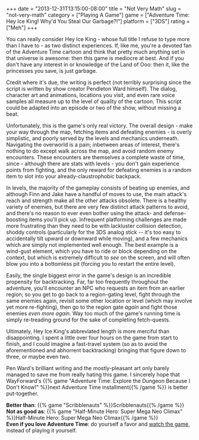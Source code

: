 +++
date = "2013-12-31T13:15:00-08:00"
title = "Not Very Math"
slug = "not-very-math"
category = ["Playing A Game"]
game = ["Adventure Time: Hey Ice King! Why'd You Steal Our Garbage?!"]
platform = ["3DS"]
rating = ["Meh"]
+++

You can really consider Hey Ice King - whose full title I refuse to type more than I have to - as two distinct experiences.  If, like me, you're a devoted fan of the Adventure Time cartoon and think that pretty much anything set in that universe is awesome: then this game is mediocre at best.  And if you don't have any interest in or knowledge of the Land of Ooo: then it, like the princesses you save, is just garbage.

Credit where it's due, the writing is perfect (not terribly surprising since the script is written by show creator Pendleton Ward himself).  The dialog, character art and animations, locations you visit, and even rare voice samples all measure up to the level of quality of the cartoon.  This script could be adapted into an episode or two of the show, without missing a beat.

Unfortunately, this is the game's only real victory.  The overall design - make your way through the map, fetching items and defeating enemies - is overly simplistic, and poorly served by the levels and mechanics underneath.  Navigating the overworld is a pain; inbetween areas of interest, there's nothing to do except walk across the map, and avoid random enemy encounters.  These encounters are themselves a complete waste of time, since - although there are stats with levels - you don't gain experience points from fighting, and the only reward for defeating enemies is a random item to slot into your already-claustrophobic backpack.

In levels, the majority of the gameplay consists of beating up enemies, and although Finn and Jake have a handful of moves to use, the main attack's reach and strength make all the other attacks obsolete.  There is a healthy variety of enemies, but there are very few distinct attack patterns to avoid, and there's no reason to ever even bother using the attack- and defense-boosting items you'll pick up.  Infrequent platforming challenges are made more frustrating than they need to be with lackluster collision detection, shoddy controls (particularly for the 3DS analog stick -- it's too easy to accidentally tilt upward or downward while moving), and a few mechanics which are simply not implemented well enough.  The best example is a wind-gust element, which you have to ride or block depending on the context, but which is extremely difficult to <i>see</i> on the screen, and will often blow you into a bottomless pit (forcing you to restart the entire level).

Easily, the single biggest error in the game's design is an incredible propensity for backtracking.  Far, far too frequently throughout the adventure, you'll encounter an NPC who requests an item from an earlier region; so you get to go back to a region-gating level, fight through the same enemies again, revisit some other location or level (which may involve yet more re-fighting), then go to the region gate <i>again</i> and fight those enemies <i>even more again</i>.  Way too much of the game's running time is simply re-treading ground for the sake of completing fetch-quests.

Ultimately, Hey Ice King's abbreviated length is more merciful than disappointing.  I spent a little over four hours on the game from start to finish, and I could imagine a fast-travel system (so as to avoid the aforementioned and abhorrent backtracking) bringing that figure down to three, or maybe even two.

Pen Ward's brilliant writing and the mostly-pleasant art only barely managed to save me from really hating this game.  I sincerely hope that WayForward's {{% game "Adventure Time: Explore the Dungeon Because I Don't Know!" %}}next Adventure Time installment{{% /game %}} is better put-together.

<b>Better than</b>: {{% game "Scribblenauts" %}}Scribblenauts{{% /game %}}  
<b>Not as good as</b>: {{% game "Half-Minute Hero: Super Mega Neo Climax" %}}Half-Minute Hero: Super Mega Neo Climax{{% /game %}}  
<b>Even if you love Adventure Time</b>: do yourself a favor and <a href="http://www.youtube.com/watch?v=NWb-8Yk-R7Y">watch the game</a>, instead of playing it yourself.
